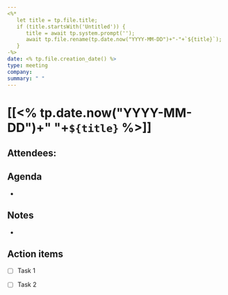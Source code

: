 ```yaml
---
<%*
   let title = tp.file.title;
   if (title.startsWith('Untitled')) {
      title = await tp.system.prompt('');
      await tp.file.rename(tp.date.now("YYYY-MM-DD")+"-"+`${title}`);
   }
-%>
date: <% tp.file.creation_date() %>
type: meeting
company: 
summary: " "
---
```

# [[<% tp.date.now("YYYY-MM-DD")+" "+`${title}` %>]]


**Attendees**: 
- 

## Agenda
- 

## Notes
- 

## Action items

- [ ] Task 1
- [ ] Task 2


